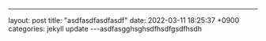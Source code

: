 ---
layout: post
title:  "asdfasdfasdfasdf"
date:   2022-03-11 18:25:37 +0900
categories: jekyll update
---asdfasgghsghsdfhsdfgsdfhsdh
